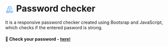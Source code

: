 # <span><img src="./pass.png" alt=password style="height: 1em; vertical-align: middle;"></span> Password checker

It is a responsive password checker created using Bootsrap and JavaScript, which checks if the entered pasword is strong. 

<h4>🔹 Check your password - <a href="https://simonakom.github.io/check-password-strength/index.html" style="font-size:small;">here!</a><h4>


